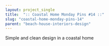 ```yaml
---
layout: project_single
title:  ":: Coastal Home Monday Pins #14 ::"
slug: "coastal-home-monday-pins-14"
parent: "beach-house-interiors-design"
---
```

Simple and clean design in a coastal home